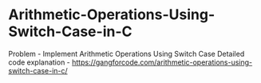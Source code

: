 # Arithmetic-Operations-Using-Switch-Case-in-C

Problem - Implement Arithmetic Operations Using Switch Case
Detailed code explanation - https://gangforcode.com/arithmetic-operations-using-switch-case-in-c/